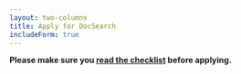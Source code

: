 ```yaml
---
layout: two-columns
title: Apply for DocSearch
includeForm: true
---
```


**Please make sure you [read the checklist][1] before applying.**

[1]: who-can-apply.html
